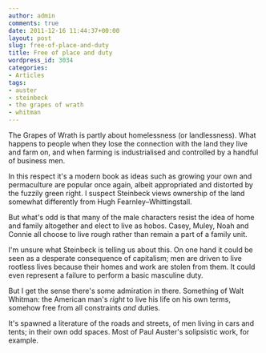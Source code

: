 ```yaml
---
author: admin
comments: true
date: 2011-12-16 11:44:37+00:00
layout: post
slug: free-of-place-and-duty
title: Free of place and duty
wordpress_id: 3034
categories:
- Articles
tags:
- auster
- steinbeck
- the grapes of wrath
- whitman
---
```


The Grapes of Wrath is partly about homelessness (or landlessness). What happens to people when they lose the connection with the land they live and farm on, and when farming is industrialised and controlled by a handful of business men.

In this respect it's a modern book as ideas such as growing your own and permaculture are popular once again, albeit appropriated and distorted by the fuzzily green right. I suspect Steinbeck views ownership of the land somewhat differently from Hugh Fearnley–Whittingstall.

But what's odd is that many of the male characters resist the idea of home and family altogether and elect to live as hobos. Casey, Muley, Noah and Connie all choose to live rough rather than remain a part of a family unit.

I'm unsure what Steinbeck is telling us about this. On one hand it could be seen as a desperate consequence of capitalism; men are driven to live rootless lives because their homes and work are stolen from them. It could even represent a failure to perform a basic masculine duty.

But I get the sense there's some admiration in there. Something of Walt Whitman: the American man's _right_ to live his life on his own terms, somehow free from all constraints _and_ duties.

It's spawned a literature of the roads and streets, of men living in cars and tents; in their own odd spaces. Most of Paul Auster's solipsistic work, for example.
